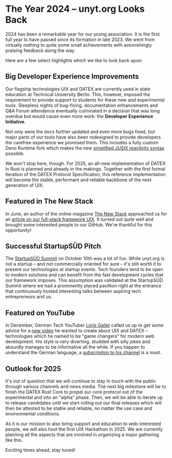 <!--
	{
		description: "A short recap of the last year", 
		preview: "res/header-democracy.png",
		date: ~2025-01-15~,
		tag: "Community",
		author: "Adrian Siebing",
		authorRef: https://github.com/asbng
	};
-->

# The Year 2024 – unyt.org Looks Back

2024 has been a remarkable year for our young association. It is the first full year
to have passed since its formation in late 2023. We went from virtually nothing to quite
some small achievements with astonishingly praising feedback along the way.

Here are a few select highlights which we like to look back upon:

## Big Developer Experience Improvements

Our flagship technologies UIX and DATEX are currently used in state education
at Technical University Berlin. This, however, imposed the requirement to provide
support to students for these new and experimental tools. Sleepless nights of bug-fixing,
documentation enhancements and Q&A Forum attendance eventually culminated in a decision that
was long overdue but would cause even more work: the **Developer Experience Initiative**.

Not only were the docs further updated and even more bugs fixed, but major parts of our tools have also
been redesigned to provide developers the carefree experience we promised them. This includes
a fully custom Deno Runtime fork which makes the new [simplified JUSIX reactivity syntax](https://github.com/unyt-org/jusix) possible.

We won't stop here, though. For 2025, an all-new implementation of DATEX in Rust is planned and
already in the makings. Together with the first formal iteration of the DATEX Protocol Specification,
this reference implementation will become the stable, performant and reliable backbone of the next
generation of UIX.

## Featured in The New Stack

In June, an author of the online magazine [The New Stack](https://thenewstack.io) approached us for 
an [article on our full-stack framework UIX](https://thenewstack.io/uix-a-full-stack-web-dev-framework-leveraging-deno).
It turned out quite well and brought some interested people to our GitHub.
We're thankful for this opportunity!

## Successful StartupSÜD Pitch

The [StartupSÜD Summit](https://startupsued.de/summit/) on October 10th was a lot of fun. While unyt.org is not a startup – and not commercially
oriented for sure – it's still worth it to present our technologies at startup events. Tech
founders tend to be open to modern solutions and can benefit from the fast development
cycles that our framework imposes. This assumption was validated at the StartupSÜD Summit
where we had a prominently placed pavillion right at the entrance that continuously
hosted interesting talks between aspiring tech entrepreneurs and us.

## Featured on YouTube

In December, German Tech YouTuber [Loris Galler](https://www.youtube.com/@lorisgaller) called us up to
get some advice for a [new video](https://youtu.be/b7fJfbItzdM?si=RPvp_r3Qs3RZLkGH) he wanted to create
about UIX and DATEX – technologies which he named to be "game changers" for modern web development.
His style is very diverting, studded with silly jokes and absurdly manages to be informative all
the while. If you happen to understand the German language, a [subscription to his channel](https://www.youtube.com/@lorisgaller?sub_confirmation=1)
is a must.

## Outlook for 2025

It's out of question that we will continue to stay in touch with the public through various channels and
news media. The next big milestone will be to finish the DATEX Rust Core to propel our core protocol
out of the experimental and into an "alpha" phase. Then, we will be able to iterate up to release
candidates until we start rolling out our final releases which will then be attested to be stable
and reliable, no matter the use case and environmental conditions.

As it is our mission to also bring support and education to web-interested people, we will also host
the first UIX Hackathon in 2025. We are currently planning all the aspects that are involved in organizing
a major gathering like this.

Exciting times ahead, stay tuned!
